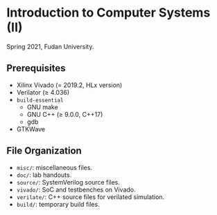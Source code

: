 # Introduction to Computer Systems (II)

Spring 2021, Fudan University.

## Prerequisites

* Xilinx Vivado (= 2019.2, HLx version)
* Verilator (≥ 4.036)
* `build-essential`
    * GNU make
    * GNU C++ (≥ 9.0.0, C++17)
    * gdb
* GTKWave

## File Organization

* `misc/`: miscellaneous files.
* `doc/`: lab handouts.
* `source/`: SystemVerilog source files.
* `vivado/`: SoC and testbenches on Vivado.
* `verilate/`: C++ source files for verilated simulation.
* `build/`: temporary build files.
